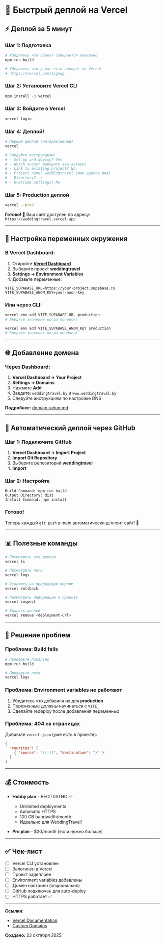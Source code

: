# 🚀 Быстрый деплой на Vercel

## ⚡ Деплой за 5 минут

### Шаг 1: Подготовка

```bash
# Убедитесь что проект собирается локально
npm run build

# Убедитесь что у вас есть аккаунт на Vercel
# https://vercel.com/signup
```

### Шаг 2: Установите Vercel CLI

```bash
npm install -g vercel
```

### Шаг 3: Войдите в Vercel

```bash
vercel login
```

### Шаг 4: Деплой!

```bash
# Первый деплой (интерактивный)
vercel

# Следуйте инструкциям:
# - Set up and deploy? Yes
# - Which scope? Выберите ваш аккаунт
# - Link to existing project? No
# - Project name? weddingtravel (или другое имя)
# - Directory? ./
# - Override settings? No
```

### Шаг 5: Production деплой

```bash
vercel --prod
```

**Готово! 🎉** Ваш сайт доступен по адресу: `https://weddingtravel.vercel.app`

---

## 🔧 Настройка переменных окружения

### В Vercel Dashboard:

1. Откройте **[Vercel Dashboard](https://vercel.com/dashboard)**
2. Выберите проект **weddingtravel**
3. **Settings → Environment Variables**
4. Добавьте переменные:

```
VITE_SUPABASE_URL=https://your-project.supabase.co
VITE_SUPABASE_ANON_KEY=your-anon-key
```

### Или через CLI:

```bash
vercel env add VITE_SUPABASE_URL production
# Введите значение когда попросит

vercel env add VITE_SUPABASE_ANON_KEY production
# Введите значение когда попросит
```

---

## 🌐 Добавление домена

### Через Dashboard:

1. **Vercel Dashboard → Your Project**
2. **Settings → Domains**
3. Нажмите **Add**
4. Введите: `weddingtravel.by` и `www.weddingtravel.by`
5. Следуйте инструкциям по настройке DNS

**Подробнее:** [domain-setup.md](./domain-setup.md)

---

## 🤖 Автоматический деплой через GitHub

### Шаг 1: Подключите GitHub

1. **Vercel Dashboard → Import Project**
2. **Import Git Repository**
3. Выберите репозиторий **weddingtravel**
4. **Import**

### Шаг 2: Настройте

```
Build Command: npm run build
Output Directory: dist
Install Command: npm install
```

### Готово!

Теперь каждый `git push` в main автоматически деплоит сайт! 🚀

---

## 📊 Полезные команды

```bash
# Посмотреть все деплои
vercel ls

# Посмотреть логи
vercel logs

# Откатить на предыдущую версию
vercel rollback

# Посмотреть информацию о проекте
vercel inspect

# Удалить деплой
vercel remove <deployment-url>
```

---

## 🐛 Решение проблем

### Проблема: Build fails

```bash
# Проверьте локально
npm run build

# Проверьте логи
vercel logs
```

### Проблема: Environment variables не работают

1. Убедитесь что добавили их для **production**
2. Переменные должны начинаться с `VITE_`
3. Сделайте redeploy после добавления переменных

### Проблема: 404 на страницах

Добавьте `vercel.json` (уже есть в проекте):

```json
{
  "rewrites": [
    { "source": "/(.*)", "destination": "/" }
  ]
}
```

---

## 💰 Стоимость

- **Hobby plan** - БЕСПЛАТНО ✅
  - Unlimited deployments
  - Automatic HTTPS
  - 100 GB bandwidth/month
  - Идеально для WeddingTravel!

- **Pro plan** - $20/month (если нужно больше)

---

## ✅ Чек-лист

- [ ] Vercel CLI установлен
- [ ] Залогинен в Vercel
- [ ] Проект задеплоен
- [ ] Environment variables добавлены
- [ ] Домен настроен (опционально)
- [ ] GitHub подключен для auto-deploy
- [ ] HTTPS работает ✅

---

**Ссылки:**
- [Vercel Documentation](https://vercel.com/docs)
- [Custom Domains](./domain-setup.md)

**Создано:** 23 октября 2025
